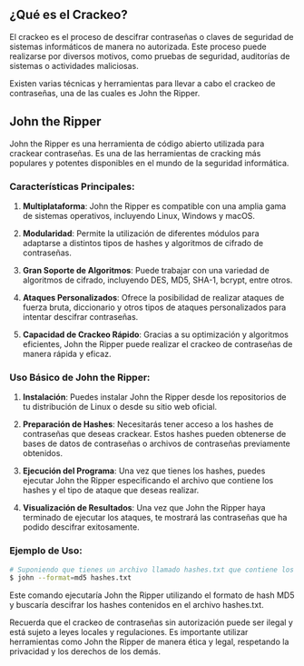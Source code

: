 ## ¿Qué es el Crackeo?

El crackeo es el proceso de descifrar contraseñas o claves de seguridad de sistemas informáticos de manera no autorizada. Este proceso puede realizarse por diversos motivos, como pruebas de seguridad, auditorías de sistemas o actividades maliciosas.

Existen varias técnicas y herramientas para llevar a cabo el crackeo de contraseñas, una de las cuales es John the Ripper.

## John the Ripper

John the Ripper es una herramienta de código abierto utilizada para crackear contraseñas. Es una de las herramientas de cracking más populares y potentes disponibles en el mundo de la seguridad informática.

### Características Principales:

1. **Multiplataforma**: John the Ripper es compatible con una amplia gama de sistemas operativos, incluyendo Linux, Windows y macOS.

2. **Modularidad**: Permite la utilización de diferentes módulos para adaptarse a distintos tipos de hashes y algoritmos de cifrado de contraseñas.

3. **Gran Soporte de Algoritmos**: Puede trabajar con una variedad de algoritmos de cifrado, incluyendo DES, MD5, SHA-1, bcrypt, entre otros.

4. **Ataques Personalizados**: Ofrece la posibilidad de realizar ataques de fuerza bruta, diccionario y otros tipos de ataques personalizados para intentar descifrar contraseñas.

5. **Capacidad de Crackeo Rápido**: Gracias a su optimización y algoritmos eficientes, John the Ripper puede realizar el crackeo de contraseñas de manera rápida y eficaz.

### Uso Básico de John the Ripper:

1. **Instalación**: Puedes instalar John the Ripper desde los repositorios de tu distribución de Linux o desde su sitio web oficial.

2. **Preparación de Hashes**: Necesitarás tener acceso a los hashes de contraseñas que deseas crackear. Estos hashes pueden obtenerse de bases de datos de contraseñas o archivos de contraseñas previamente obtenidos.

3. **Ejecución del Programa**: Una vez que tienes los hashes, puedes ejecutar John the Ripper especificando el archivo que contiene los hashes y el tipo de ataque que deseas realizar.

4. **Visualización de Resultados**: Una vez que John the Ripper haya terminado de ejecutar los ataques, te mostrará las contraseñas que ha podido descifrar exitosamente.

### Ejemplo de Uso:

```bash
# Suponiendo que tienes un archivo llamado hashes.txt que contiene los hashes que quieres crackear:
$ john --format=md5 hashes.txt
```

Este comando ejecutaría John the Ripper utilizando el formato de hash MD5 y buscaría descifrar los hashes contenidos en el archivo hashes.txt.

Recuerda que el crackeo de contraseñas sin autorización puede ser ilegal y está sujeto a leyes locales y regulaciones. Es importante utilizar herramientas como John the Ripper de manera ética y legal, respetando la privacidad y los derechos de los demás.
